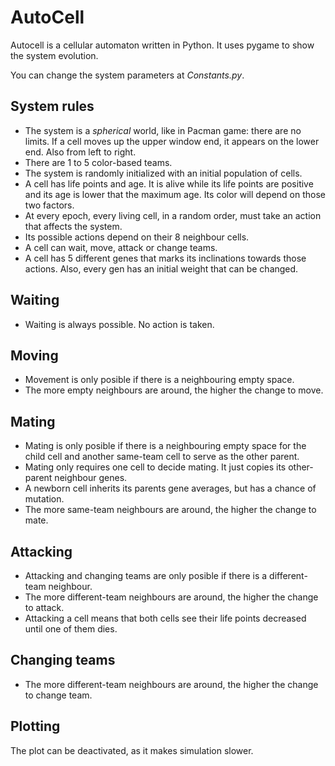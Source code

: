 # AutoCell

Autocell is a cellular automaton written in Python. It uses pygame to show the system
evolution.

You can change the system parameters at *Constants.py*.

## System rules

* The system is a *spherical* world, like in Pacman game: there are no limits. If a cell moves up the upper window end, it appears on the lower end. Also from left to right.
* There are 1 to 5 color-based teams.
* The system is randomly initialized with an initial population of cells.
* A cell has life points and age. It is alive while its life points are positive and its age is lower that the maximum age. Its color will depend on those two factors.
* At every epoch, every living cell, in a random order, must take an action that affects the system.
* Its possible actions depend on their 8 neighbour cells.
* A cell can wait, move, attack or change teams.
* A cell has 5 different genes that marks its inclinations towards those actions. Also, every gen has an initial weight that can be changed.


## Waiting

* Waiting is always possible. No action is taken.


## Moving

* Movement is only posible if there is a neighbouring empty space.
* The more empty neighbours are around, the higher the change to move.


## Mating

* Mating is only posible if there is a neighbouring empty space for the child cell and another same-team cell to serve as the other parent.
* Mating only requires one cell to decide mating. It just copies its other-parent neighbour genes.
* A newborn cell inherits its parents gene averages, but has a chance of mutation.
* The more same-team neighbours are around, the higher the change to mate.


## Attacking

* Attacking and changing teams are only posible if there is a different-team neighbour.
* The more different-team neighbours are around, the higher the change to attack.
* Attacking a cell means that both cells see their life points decreased until one of them dies.


## Changing teams

* The more different-team neighbours are around, the higher the change to change team.



## Plotting

The plot can be deactivated, as it makes simulation slower.